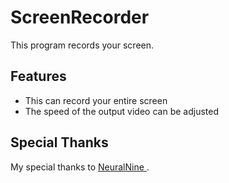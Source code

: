# ScreenRecorder
 This program records your screen.

## Features 
- This can record your entire screen
- The speed of the output video can be adjusted 

## Special Thanks 
My special thanks to 
<a href = "https://www.youtube.com/watch?v=08a3PikBSl8"> NeuralNine </a>.
